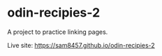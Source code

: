 # odin-recipies-2

A project to practice linking pages.

Live site: https://sam8457.github.io/odin-recipies-2
